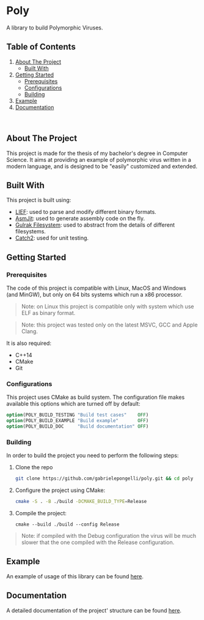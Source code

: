 # Poly

A library to build Polymorphic Viruses.

## Table of Contents
1. [About The Project](#about-the-project)
    - [Built With](#built-with)
2. [Getting Started](#getting-started)
    - [Prerequisites](#prerequisites)
    - [Configurations](#configurations)
    - [Building](#building)
3. [Example](#example)
4. [Documentation](#documentation)
<br>


## About The Project

This project is made for the thesis of my bachelor's degree in Computer Science. It aims at providing an example of polymorphic virus written in a modern language, and is designed to be "easily" customized and extended.

## Built With

This project is built using:
- [LIEF](https://lief-project.github.io): used to parse and modify different binary formats.
- [AsmJit](https://asmjit.com): used to generate assembly code on the fly.
- [Gulrak Filesystem](https://github.com/gulrak/filesystem): used to abstract from the details of different filesystems.
- [Catch2](https://github.com/catchorg/Catch2): used for unit testing.

## Getting Started

### Prerequisites

The code of this project is compatible with Linux, MacOS and Windows (and MinGW), but only on 64 bits systems which run a x86 processor.

> Note: on Linux this project is compatible only with system which use ELF as binary format.

> Note: this project was tested only on the latest MSVC, GCC and Apple Clang.

It is also required:
- C++14
- CMake
- Git

### Configurations

This project uses CMake as build system.
The configuration file makes available this options which are turned off by default:
```cmake
option(POLY_BUILD_TESTING "Build test cases"    OFF)
option(POLY_BUILD_EXAMPLE "Build example"       OFF)
option(POLY_BUILD_DOC     "Build documentation" OFF)
```

### Building

In order to build the project you need to perform the following steps:
1. Clone the repo
   ```sh
   git clone https://github.com/gabrielepongelli/poly.git && cd poly
   ```
2. Configure the project using CMake:
    ```sh
    cmake -S . -B ./build -DCMAKE_BUILD_TYPE=Release
    ```
3. Compile the project:
    ```
    cmake --build ./build --config Release
    ```

> Note: if compiled with the Debug configuration the virus will be much slower that the one compiled with the Release configuration.

## Example

An example of usage of this library can be found [here](https://github.com/gabrielepongelli/poly/tree/main/example).

## Documentation

A detailed documentation of the project' structure can be found [here](https://gabrielepongelli.github.io/poly/).